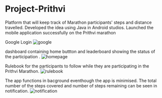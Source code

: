 # Project-Prithvi
Platform that will keep track of Marathon participants' steps and distance travelled.
Developed the idea using Java in Android studios.
Launched the mobile application successfully on the Prithvi marathon

Google Login
![google](https://user-images.githubusercontent.com/65591287/189874356-e5e1108e-c9ad-4758-a2bb-6d945508914e.jpg)

dashboard containing home buttton and leaderboard showing the status of the participation .
![homepage](https://user-images.githubusercontent.com/65591287/189874358-b7348f59-b72e-4fd2-9bb8-728008af3aa0.jpg)

Rulebook for the participants to follow while they are participating in the Prithvi Marathon.
![rulebook](https://user-images.githubusercontent.com/65591287/189874355-f0918847-b10c-4e07-bb25-4963ca01db74.jpg)

The app functions in bacground eventhough the app is minimised.
The total number of the steps covered and number of steps remaining can be seen in notification.
![notification](https://user-images.githubusercontent.com/65591287/189874332-254ca709-ff25-4bde-a523-ee1a9f7c4056.jpg)
